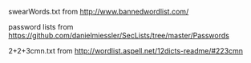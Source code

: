 
swearWords.txt from http://www.bannedwordlist.com/

password lists from https://github.com/danielmiessler/SecLists/tree/master/Passwords

2+2+3cmn.txt from http://wordlist.aspell.net/12dicts-readme/#223cmn
